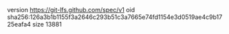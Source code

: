 version https://git-lfs.github.com/spec/v1
oid sha256:126a3b1b1155f3a2646c293b51c3a7665e74fd1154e3d0519ae4c9b1725eafa4
size 13881
